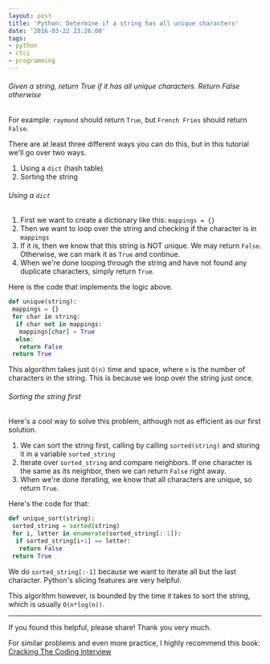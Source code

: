 ```yaml
---
layout: post
title: 'Python: Determine if a string has all unique characters'
date: '2016-03-22 23:26:00'
tags:
- python
- ctci
- programming
---
```


###### Given a string, return True if it has all unique characters. Return False otherwise

For example: `raymond` should return `True`, but `French Fries` should return `False`.

There are at least three different ways you can do this, but in this tutorial we'll go over two ways.

1. Using a `dict` (hash table)
2. Sorting the string

###### Using a `dict`

1. First we want to create a dictionary like this: `mappings = {}`
2. Then we want to loop over the string and checking if the character is in `mappings`
3. If it is, then we know that this string is NOT unique. We may return `False`. Otherwise, we can mark it as `True` and continue.
4. When we're done looping through the string and have not found any duplicate characters, simply return `True`.

Here is the code that implements the logic above.

```python
def unique(string):
 mappings = {}
 for char in string:
  if char not in mappings:
   mappings[char] = True
  else:
   return False
 return True

```

This algorithm takes just `O(n)` time and space, where `n` is the number of characters in the string. This is because we loop over the string just once.

###### Sorting the string first

Here's a cool way to solve this problem, although not as efficient as our first solution.

1. We can sort the string first, calling by calling `sorted(string)` and storing it in a variable `sorted_string`
2. Iterate over `sorted_string` and compare neighbors. If one character is the same as its neighbor, then we can return `False` right away.
3. When we're done iterating, we know that all characters are unique, so return `True`.

Here's the code for that:

```python
def unique_sort(string):
 sorted_string = sorted(string)
 for i, letter in enumerate(sorted_string[:-1]):
  if sorted_string[i+1] == letter:
   return False
 return True
```

We do `sorted_string[:-1]` because we want to iterate all but the last character. Python's slicing features are very helpful.

This algorithm however, is bounded by the time it takes to sort the string, which is usually `O(n*log(n))`.

---
If you found this helpful, please share! Thank you very much.

For similar problems and even more practice, I highly recommend this book: [Cracking The Coding Interview](http://www.amazon.com/gp/product/0984782850/ref=as_li_tl?ie=UTF8&camp=1789&creative=9325&creativeASIN=0984782850&linkCode=as2&tag=raymondtaught-20&linkId=B5YLU3P62LR6PO25)
